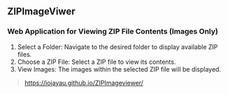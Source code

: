 ## ZIPImageViwer

### Web Application for Viewing ZIP File Contents (Images Only)
1. Select a Folder: Navigate to the desired folder to display available ZIP files.
2. Choose a ZIP File: Select a ZIP file to view its contents.
3. View Images: The images within the selected ZIP file will be displayed.

> https://iojayau.github.io/ZIPImageviewer/